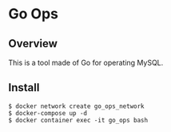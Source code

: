 # Go Ops

## Overview
This is a tool made of Go for operating MySQL.

## Install
```shell
$ docker network create go_ops_network
$ docker-compose up -d
$ docker container exec -it go_ops bash
```